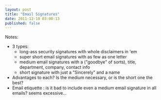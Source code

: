 ```yaml
---
layout: post
title: "Email Signatures"
date: 2011-12-10 03:00:13
published: false
---
```


Notes:

- 3 types:
	- long-ass security signatures with whole disclaimers in 'em
	- super short email signatures with as few as one letter
	- medium email signatures with a ("goodbye" of sorts), title, department, company, contact info
	- short signature with just a "Sincerely" and a name
- Advantages to each? Is the medium necessary, or is the short one the best?
- Email etiquette : is it bad to include even a medium email signature in all emails? seems excessive...